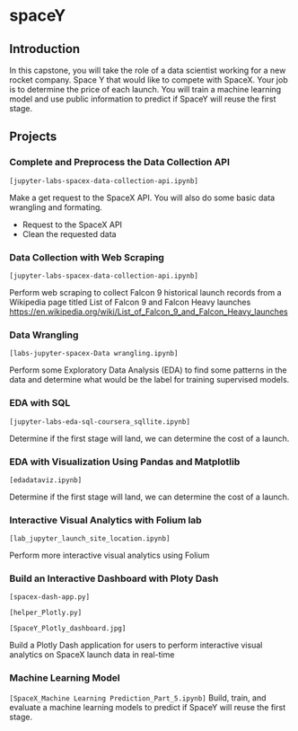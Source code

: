 # spaceY
## Introduction
In this capstone, you will take the role of a data scientist working for a new rocket company. Space Y that would like to compete with SpaceX. Your job is to determine the price of each launch. You will train a machine learning model and use public information to predict if SpaceY will reuse the first stage.

## Projects
### Complete and Preprocess the Data Collection API
<code>[jupyter-labs-spacex-data-collection-api.ipynb]</code>

Make a get request to the SpaceX API. You will also do some basic data wrangling and formating.
* Request to the SpaceX API
* Clean the requested data

### Data Collection with Web Scraping
<code>[jupyter-labs-spacex-data-collection-api.ipynb]</code>

Perform web scraping to collect Falcon 9 historical launch records from a Wikipedia page titled List of Falcon 9 and Falcon Heavy launches 
https://en.wikipedia.org/wiki/List_of_Falcon_9_and_Falcon_Heavy_launches

### Data Wrangling
<code>[labs-jupyter-spacex-Data wrangling.ipynb]</code>

Perform some Exploratory Data Analysis (EDA) to find some patterns in the data and determine what would be the label for training supervised models.

### EDA with SQL
<code>[jupyter-labs-eda-sql-coursera_sqllite.ipynb]</code>

Determine if the first stage will land, we can determine the cost of a launch. 

### EDA with Visualization Using Pandas and Matplotlib
<code>[edadataviz.ipynb]</code>

Determine if the first stage will land, we can determine the cost of a launch. 

### Interactive Visual Analytics with Folium lab
<code>[lab_jupyter_launch_site_location.ipynb]</code>

Perform more interactive visual analytics using Folium

### Build an Interactive Dashboard with Ploty Dash
<code>[spacex-dash-app.py]</code>

<code>[helper_Plotly.py]</code>

<code>[SpaceY_Plotly_dashboard.jpg]</code>

Build a Plotly Dash application for users to perform interactive visual analytics on SpaceX launch data in
real-time

### Machine Learning Model
<code>[SpaceX_Machine Learning Prediction_Part_5.ipynb]</code>
Build, train, and evaluate a machine learning models to predict if SpaceY will reuse the first stage.
